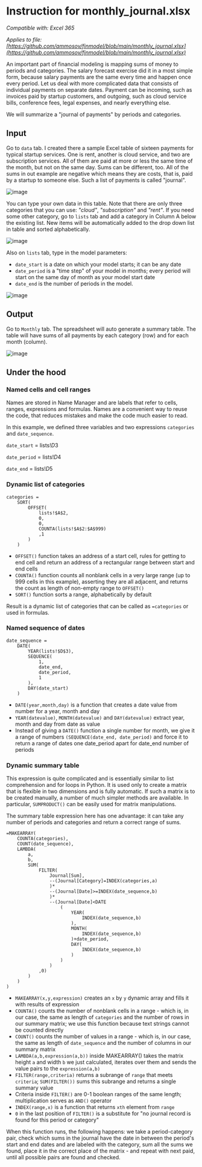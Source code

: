 
# Instruction for monthly_journal.xlsx

_Compatible with: Excel 365_

_Applies to file: [https://github.com/ammosov/finmodel/blob/main/monthly_journal.xlsx](https://github.com/ammosov/finmodel/blob/main/monthly_journal.xlsx)_

An important part of financial modeling is mapping sums of money to periods and categories. The salary forecast exercise did it in a most simple form, because salary payments are the same every time and happen once every period. Let us deal with more complicated data that consists of individual payments on separate dates. Payment can be incoming, such as invoices paid by startup customers, and outgoing, such as cloud service bills, conference fees, legal expenses, and nearly everything else.  

We will summarize a "journal of payments" by periods and categories.    


## Input

Go to `data` tab. I created there a sample Excel table of sixteen payments for typical startup services. One is rent, another is cloud service, and two are subscription services. All of them are paid at more or less the same time of the month, but not on the same day. Sums can be different, too. All of the sums in out example are negative which means they are costs, that is, paid by a startup to someone else. Such a list of payments is called "journal". 

![image](https://github.com/ammosov/finmodel/assets/4894284/67712314-0d39-4eb6-bec2-1dd6d04798e9)

You can type your own data in this table. Note that there are only three categories that you can use: _"cloud"_, _"subscription"_ and _"rent"_. If you need some other category, go to `lists` tab and add a category in Column A below the existing list. New items will be automatically added to the drop down list in table and sorted alphabetically. 

![image](https://github.com/ammosov/finmodel/assets/4894284/3f68995f-a87b-433d-ad79-51b13736cf24)

Also on `lists` tab, type in the model parameters: 
- `date_start` is a date on which your model starts; it can be any date
- `date_period` is a "time step" of your model in months; every period will start on the same day of month as your model start date
- `date_end` is the number of periods in the model.

![image](https://github.com/ammosov/finmodel/assets/4894284/11ade8be-6db9-4d6a-8856-b940269e94a4)

## Output

Go to `Monthly` tab. The spreadsheet will auto generate a summary table. The table will have sums of all payments by each category (row) and for each month (column).

![image](https://github.com/ammosov/finmodel/assets/4894284/5cd5a248-efb0-4dcc-ad0a-98b4358cc944)	

## Under the hood

### Named cells and cell ranges

Names are stored in Name Manager and are labels that refer to cells, ranges, expressions and formulas. Names are a convenient way to reuse the code, that reduces mistakes and make the code much easier to read. 

In this example, we defined three variables and two expressions `categories` and `date_sequence`. 

`date_start` = lists!$D$3

`date_period` = lists!$D$4

`date_end` = lists!$D$5

### Dynamic list of categories

	categories = 
		SORT(
			OFFSET(
				lists!$A$2,
				0,
				0,
				COUNTA(lists!$A$2:$A$999)
				,1
			)
		)

- `OFFSET()` function takes an address of a start cell, rules for getting to end cell and return an address of a rectangular range between start and end cells
- `COUNTA()` function counts all nonblank cells in a very large range (up to 999 cells in this example), asserting they are all adjacent, and returns the count as length of non-empty range to `OFFSET()`
- `SORT()` function sorts a range, alphabetically by default 

Result is a dynamic list of categories that can be called as `=categories` or used in formulas. 

### Named sequence of dates

	date_sequence = 
		DATE(
			YEAR(lists!$D$3),
			SEQUENCE(
				1,
				date_end,
				date_period,
				1
			),
			DAY(date_start)
		)

- `DATE(year,month,day)` is a function that creates a date value from number for a year, month and day
- `YEAR(datevalue)`, `MONTH(datevalue)` and `DAY(datevalue)` extract year, month and day from date as value
- Instead of giving a `DATE()` function a single number for month, we give it a range of numbers `(SEQUENCE(date_end, date_period)` and force it to return a range of dates one date_period apart for date_end number of periods

### Dynamic summary table

This expression is quite complicated and is essentially similar to list comprehension and for loops in Python. It is used only to create a matrix that is flexible in two dimensions and is fully automatic. If such a matrix is to be created manually, a number of much simpler methods are available. In particular, `SUMPRODUCT()` can be easily used for matrix manipulations. 

The summary table expression here has one advantage: it can take any number of periods and categories and return a correct range of sums. 

	=MAKEARRAY(
		COUNTA(categories),
		COUNT(date_sequence),
		LAMBDA(
			a,
			b,
			SUM(
				FILTER(
					Journal[Sum],
					--(Journal[Category]=INDEX(categories,a)
					)*
					--(Journal[Date]>=INDEX(date_sequence,b)
					)*
					--(Journal[Date]<DATE
						(
							YEAR(
								INDEX(date_sequence,b)
							),
							MONTH(
								INDEX(date_sequence,b)
							)+date_period,
							DAY(
								INDEX(date_sequence,b)
							)
						)
					)
				,0)
			)
		)
	)

- `MAKEARRAY(x,y,expression)` creates an `x` by `y` dynamic array and fills it with results of expression
- `COUNTA()` counts the number of nonblank cells in a range - which is, in our case, the same as length of `categories` and the number of rows in our summary matrix; we use this function because text strings cannot be counted directly
- `COUNT()` counts the number of values in a range - which is, in our case, the same as length of `date_sequence` and the number of columns in our summary matrix
- `LAMBDA(a,b,expression(a,b))` inside MAKEARRAY() takes the matrix height `a` and width `b` we just calculated, iterates over them and sends the value pairs to the `expression(a,b)`
- `FILTER(range,criteria)` returns a subrange of `range` that meets `criteria`; `SUM(FILTER())` sums this subrange and returns a single summary value
- Criteria inside `FILTER()` are 0-1 boolean ranges of the same length; multiplication serves as `AND()` operator
- `INDEX(range,x)` is a function that returns `xth` element from `range`
- `0` in the last position of `FILTER()` is a substitute for "no journal record is found for this period or category" 

When this function runs, the following happens: we take a period-category pair, check which sums in the journal have the date in between the period's start and end dates and are labeled with the category, sum all the sums we found, place it in the correct place of the matrix - and repeat with next paid, until all possible pairs are found and checked.    
